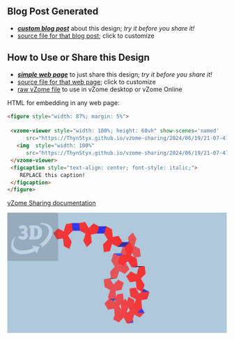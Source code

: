 
## Blog Post Generated

 - [***custom blog post***](<https://ThynStyx.github.io/vzome-sharing/2024/06/19/12-fold-projected-spiral-21-07-47.html>) about this design; *try it before you share it!*
 - [source file for that blog post](<https://github.com/ThynStyx/vzome-sharing/edit/main/_posts/2024-06-19-12-fold-projected-spiral-21-07-47.md>); click to customize
 


## How to Use or Share this Design

 - [***simple web page***](<https://ThynStyx.github.io/vzome-sharing/2024/06/19/21-07-47-12-fold-projected-spiral/>) to just share this design; *try it before you share it!*
 - [source file for that web page](<https://github.com/ThynStyx/vzome-sharing/edit/main/2024/06/19/21-07-47-12-fold-projected-spiral/index.md>); click to customize
 - [raw vZome file](<https://raw.githubusercontent.com/ThynStyx/vzome-sharing/main/2024/06/19/21-07-47-12-fold-projected-spiral/12-fold-projected-spiral.vZome>) to use in vZome desktop or vZome Online
 
 HTML for embedding in any web page:
 ```html
<figure style="width: 87%; margin: 5%">
  
  <vzome-viewer style="width: 100%; height: 60vh" show-scenes='named'
       src="https://ThynStyx.github.io/vzome-sharing/2024/06/19/21-07-47-12-fold-projected-spiral/12-fold-projected-spiral.vZome" >
    <img  style="width: 100%"
       src="https://ThynStyx.github.io/vzome-sharing/2024/06/19/21-07-47-12-fold-projected-spiral/12-fold-projected-spiral.png" >
  </vzome-viewer>
  <figcaption style="text-align: center; font-style: italic;">
     REPLACE this caption!
  </figcaption>
</figure>

 ```

[vZome Sharing documentation](https://vzome.github.io/vzome/sharing.html#how-it-works)

![Image](<12-fold-projected-spiral.png>)

